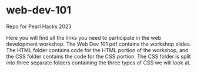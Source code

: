# web-dev-101
Repo for Pearl Hacks 2023

Here you will find all the links you need to participate in the web development workshop. The Web Dev 101 pdf contains the workshop slides. The HTML folder contains code for the HTML portion of the workshop, and the CSS folder contains the code for the CSS portion. The CSS folder is split into three separate folders containing the three types of CSS we will look at. 

